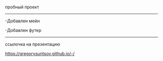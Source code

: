 пробный проект

***********************************
-Добавлен мейн
>
-Добавлен футер
>
___________________________________
ссылочка на презентацию 
>
https://gregorysuntsov.github.io/-/
